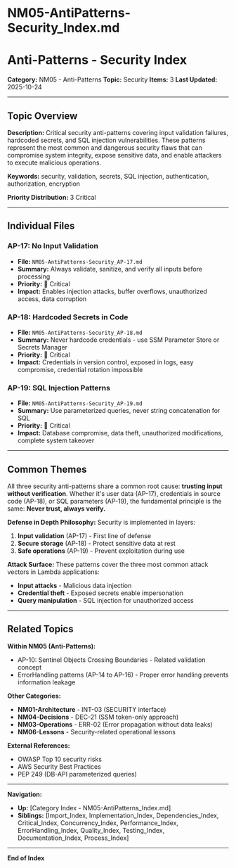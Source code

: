 # NM05-AntiPatterns-Security_Index.md

# Anti-Patterns - Security Index

**Category:** NM05 - Anti-Patterns
**Topic:** Security
**Items:** 3
**Last Updated:** 2025-10-24

---

## Topic Overview

**Description:** Critical security anti-patterns covering input validation failures, hardcoded secrets, and SQL injection vulnerabilities. These patterns represent the most common and dangerous security flaws that can compromise system integrity, expose sensitive data, and enable attackers to execute malicious operations.

**Keywords:** security, validation, secrets, SQL injection, authentication, authorization, encryption

**Priority Distribution:** 3 Critical

---

## Individual Files

### AP-17: No Input Validation
- **File:** `NM05-AntiPatterns-Security_AP-17.md`
- **Summary:** Always validate, sanitize, and verify all inputs before processing
- **Priority:** 🔴 Critical
- **Impact:** Enables injection attacks, buffer overflows, unauthorized access, data corruption

### AP-18: Hardcoded Secrets in Code
- **File:** `NM05-AntiPatterns-Security_AP-18.md`
- **Summary:** Never hardcode credentials - use SSM Parameter Store or Secrets Manager
- **Priority:** 🔴 Critical
- **Impact:** Credentials in version control, exposed in logs, easy compromise, credential rotation impossible

### AP-19: SQL Injection Patterns
- **File:** `NM05-AntiPatterns-Security_AP-19.md`
- **Summary:** Use parameterized queries, never string concatenation for SQL
- **Priority:** 🔴 Critical
- **Impact:** Database compromise, data theft, unauthorized modifications, complete system takeover

---

## Common Themes

All three security anti-patterns share a common root cause: **trusting input without verification**. Whether it's user data (AP-17), credentials in source code (AP-18), or SQL parameters (AP-19), the fundamental principle is the same: **Never trust, always verify.**

**Defense in Depth Philosophy:**
Security is implemented in layers:
1. **Input validation** (AP-17) - First line of defense
2. **Secure storage** (AP-18) - Protect sensitive data at rest
3. **Safe operations** (AP-19) - Prevent exploitation during use

**Attack Surface:**
These patterns cover the three most common attack vectors in Lambda applications:
- **Input attacks** - Malicious data injection
- **Credential theft** - Exposed secrets enable impersonation
- **Query manipulation** - SQL injection for unauthorized access

---

## Related Topics

**Within NM05 (Anti-Patterns):**
- AP-10: Sentinel Objects Crossing Boundaries - Related validation concept
- ErrorHandling patterns (AP-14 to AP-16) - Proper error handling prevents information leakage

**Other Categories:**
- **NM01-Architecture** - INT-03 (SECURITY interface)
- **NM04-Decisions** - DEC-21 (SSM token-only approach)
- **NM03-Operations** - ERR-02 (Error propagation without data leaks)
- **NM06-Lessons** - Security-related operational lessons

**External References:**
- OWASP Top 10 security risks
- AWS Security Best Practices
- PEP 249 (DB-API parameterized queries)

---

**Navigation:**
- **Up:** [Category Index - NM05-AntiPatterns_Index.md]
- **Siblings:** [Import_Index, Implementation_Index, Dependencies_Index, Critical_Index, Concurrency_Index, Performance_Index, ErrorHandling_Index, Quality_Index, Testing_Index, Documentation_Index, Process_Index]

---

**End of Index**

